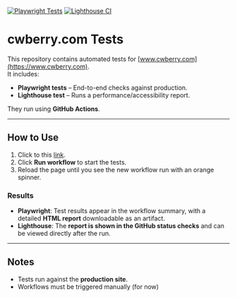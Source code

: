 [![Playwright Tests](https://github.com/candwberry/tests/actions/workflows/playwright.yml/badge.svg)](https://github.com/candwberry/tests/actions/workflows/playwright.yml)
[![Lighthouse CI](https://github.com/candwberry/tests/actions/workflows/lighthouseci.yml/badge.svg)](https://github.com/candwberry/tests/actions/workflows/lighthouseci.yml)

# cwberry.com Tests

This repository contains automated tests for [www.cwberry.com](https://www.cwberry.com).  
It includes:

- **Playwright tests** – End-to-end checks against production.  
- **Lighthouse test** – Runs a performance/accessibility report.  

They run using **GitHub Actions**.

---

## How to Use

1. Click to this [link](https://github.com/candwberry/tests/actions/workflows/workflow.yml).  
2. Click **Run workflow** to start the tests.
3. Reload the page until you see the new workflow run with an orange spinner.

### Results
- **Playwright**: Test results appear in the workflow summary, with a detailed **HTML report** downloadable as an artifact.  
- **Lighthouse**: The **report is shown in the GitHub status checks** and can be viewed directly after the run.  

---

## Notes
- Tests run against the **production site**.
- Workflows must be triggered manually (for now)
